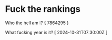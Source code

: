 # Fuck the rankings

Who the hell am I?
{ 7864295 }

What fucking year is it?
[ 2024-10-31T07:30:00Z ]
